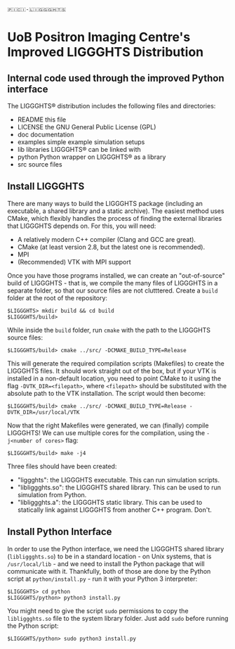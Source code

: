 ```
🇵​​​​​🇮​​​​​🇨​​​​​🇮​​​​​-🇱​​​​​🇮​​​​​🇬​​​​​🇬​​​​​🇬​​​​​🇭​​​​​🇹​​​​​🇸​​​​​
```

# UoB Positron Imaging Centre's Improved LIGGGHTS Distribution
## Internal code used through the improved Python interface

The LIGGGHTS® distribution includes the following files and directories:

- README          this file
- LICENSE         the GNU General Public License (GPL)
- doc             documentation
- examples        simple example simulation setups
- lib             libraries LIGGGHTS® can be linked with
- python          Python wrapper on LIGGGHTS® as a library
- src             source files


## Install LIGGGHTS

There are many ways to build the LIGGGHTS package (including an executable, a shared library and a static archive). The easiest method uses CMake, which flexibly handles the process of finding the external libraries that LIGGGHTS depends on. For this, you will need:

- A relatively modern C++ compiler (Clang and GCC are great).
- CMake (at least version 2.8, but the latest one is recommended).
- MPI
- (Recommended) VTK with MPI support

Once you have those programs installed, we can create an "out-of-source" build of LIGGGHTS - that is, we compile the many files of LIGGGHTS in a separate folder, so that our source files are not clutttered. Create a `build` folder at the root of the repository:

```
$LIGGGHTS> mkdir build && cd build
$LIGGGHTS/build>
```

While inside the `build` folder, run `cmake` with the path to the LIGGGHTS source files:

```
$LIGGGHTS/build> cmake ../src/ -DCMAKE_BUILD_TYPE=Release
```

This will generate the required compilation scripts (Makefiles) to create the LIGGGHTS files. It should work straight out of the box, but if your VTK is installed in a non-default location, you need to point CMake to it using the flag `-DVTK_DIR=<filepath>`, where `<filepath>` should be substituted with the absolute path to the VTK installation. The script would then become:

```
$LIGGGHTS/build> cmake ../src/ -DCMAKE_BUILD_TYPE=Release -DVTK_DIR=/usr/local/VTK
```

Now that the right Makefiles were generated, we can (finally) compile LIGGGHTS! We can use multiple cores for the compilation, using the `-j<number of cores>` flag:

```
$LIGGGHTS/build> make -j4
```

Three files should have been created:
- "liggghts": the LIGGGHTS executable. This can run simulation scripts.
- "libliggghts.so": the LIGGGHTS shared library. This can be used to run simulation from Python.
- "libliggghts.a": the LIGGGHTS static library. This can be used to statically link against LIGGGHTS from another C++ program. Don't.


## Install Python Interface

In order to use the Python interface, we need the LIGGGHTS shared library (`libliggghts.so`) to be in a standard location - on Unix systems, that is `/usr/local/lib` - and we need to install the Python package that will communicate with it. Thankfully, both of those are done by the Python script at `python/install.py` - run it with your Python 3 interpreter:

```
$LIGGGHTS> cd python
$LIGGGHTS/python> python3 install.py
```

You might need to give the script `sudo` permissions to copy the `libliggghts.so` file to the system library folder. Just add `sudo` before running the Python script:

```
$LIGGGHTS/python> sudo python3 install.py
```
